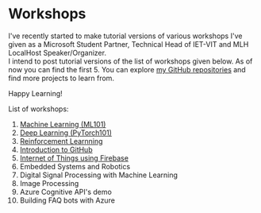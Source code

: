 # Workshops

I've recently started to make tutorial versions of various workshops I've given as a Microsoft Student Partner, Technical Head of IET-VIT and MLH LocalHost Speaker/Organizer.  
I intend to post tutorial versions of the list of workshops given below. As of now you can find the first 5. You can explore [my GitHub repositories](https://github.com/sumitrj?tab=repositories) and find more projects to learn from.

Happy Learning!

List of workshops:

1. [Machine Learning (ML101)](https://github.com/sumitrj/Workshops/tree/master/ML101)
2. [Deep Learning (PyTorch101)](https://github.com/sumitrj/Workshops/tree/master/PyTorch101)
3. [Reinforcement Learnning](https://github.com/sumitrj/Workshops/tree/master/Reinforcement-Learning)
4. [Introduction to GitHub](https://github.com/sumitrj/Workshops/tree/master/How%20to:%20GitHub)
5. [Internet of Things using Firebase](https://github.com/sumitrj/Workshops/tree/master/IoT-Firebase)
6. Embedded Systems and Robotics 
7. Digital Signal Processing with Machine Learning
8. Image Processing
9. Azure Cognitive API's demo
10. Building FAQ bots with Azure
